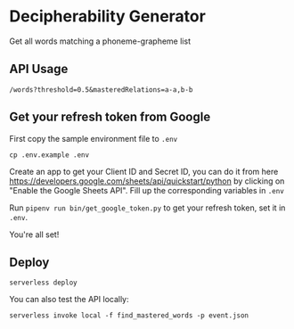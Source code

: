 # Decipherability Generator

Get all words matching a phoneme-grapheme list

## API Usage

```
/words?threshold=0.5&masteredRelations=a-a,b-b
```

## Get your refresh token from Google

First copy the sample environment file to `.env`

```
cp .env.example .env
```

Create an app to get your Client ID and Secret ID, you can do it from here https://developers.google.com/sheets/api/quickstart/python by clicking on "Enable the Google Sheets API". Fill up the corresponding variables in `.env`

Run `pipenv run bin/get_google_token.py` to get your refresh token, set it in `.env`.

You're all set!


## Deploy

```
serverless deploy
```

You can also test the API locally:

```
serverless invoke local -f find_mastered_words -p event.json
```
